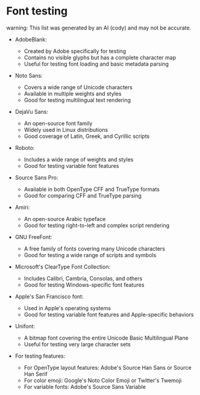 # Font testing

warning: This list was generated by an AI (cody) and may not be accurate.

* AdobeBlank:
  - Created by Adobe specifically for testing
  - Contains no visible glyphs but has a complete character map
  - Useful for testing font loading and basic metadata parsing

* Noto Sans:
  - Covers a wide range of Unicode characters
  - Available in multiple weights and styles
  - Good for testing multilingual text rendering

* DejaVu Sans:
  - An open-source font family
  - Widely used in Linux distributions
  - Good coverage of Latin, Greek, and Cyrillic scripts

* Roboto:
  - Includes a wide range of weights and styles
  - Good for testing variable font features

* Source Sans Pro:
  - Available in both OpenType CFF and TrueType formats
  - Good for comparing CFF and TrueType parsing

* Amiri:
  - An open-source Arabic typeface
  - Good for testing right-to-left and complex script rendering

* GNU FreeFont:
  - A free family of fonts covering many Unicode characters
  - Good for testing a wide range of scripts and symbols

* Microsoft's ClearType Font Collection:
  - Includes Calibri, Cambria, Consolas, and others
  - Good for testing Windows-specific font features

* Apple's San Francisco font:
  - Used in Apple's operating systems
  - Good for testing variable font features and Apple-specific behaviors

* Unifont:
  - A bitmap font covering the entire Unicode Basic Multilingual Plane
  - Useful for testing very large character sets

* For testing features:
  - For OpenType layout features: Adobe's Source Han Sans or Source Han Serif
  - For color emoji: Google's Noto Color Emoji or Twitter's Twemoji
  - For variable fonts: Adobe's Source Sans Variable
